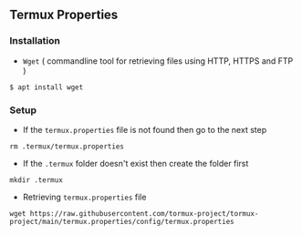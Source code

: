 ## Termux Properties

### Installation

* `Wget` ( commandline tool for retrieving files using HTTP, HTTPS and FTP )
```
$ apt install wget
```

### Setup

* If the `termux.properties` file is not found then go to the next step

```
rm .termux/termux.properties
```

* If the `.termux` folder doesn't exist then create the folder first

```
mkdir .termux
```

* Retrieving ``termux.properties`` file
```
wget https://raw.githubusercontent.com/tormux-project/tormux-project/main/termux.properties/config/termux.properties
```

